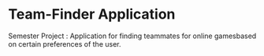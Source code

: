 # Team-Finder Application



Semester Project : Application for finding teammates for online gamesbased on certain preferences of the user.
